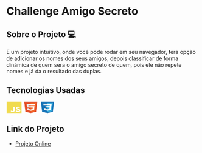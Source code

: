 # Challenge Amigo Secreto
## Sobre o Projeto :computer:
E um projeto intuitivo, onde você pode rodar em seu navegador, tera opção de adicionar os nomes dos seus amigos, depois classificar de forma dinâmica de quem sera o amigo secreto de quem, pois ele não repete nomes e já da o resultado das duplas.

## Tecnologias Usadas
<div style="flex-basis: 48%;">
    <img align="center" alt="Js" height="30" width="40" src="https://raw.githubusercontent.com/devicons/devicon/master/icons/javascript/javascript-plain.svg">
    <img align="center" alt="HTML" height="30" width="40" src="https://raw.githubusercontent.com/devicons/devicon/master/icons/html5/html5-original.svg">
    <img align="center" alt="CSS" height="30" width="40" src="https://raw.githubusercontent.com/devicons/devicon/master/icons/css3/css3-original.svg">
  </div>
 
## Link do Projeto
- [Projeto Online](https://challenge-amigo-secreto-nu.vercel.app/)

